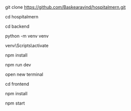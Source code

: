 git clone https://github.com/Baskearavind/hospitalmern.git

cd hospitalmern

cd backend

python -m venv venv

venv\Scripts\activate

npm install

npm run dev


open new terminal

cd frontend

npm install

npm start

